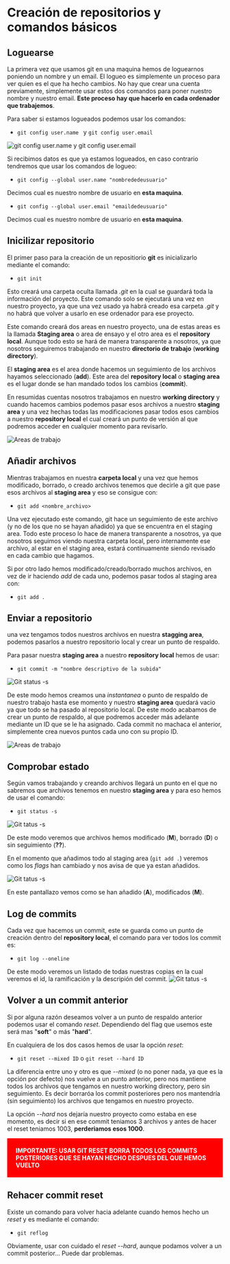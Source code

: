 
# Creación de repositorios y comandos básicos

## Loguearse
La primera vez que usamos git en una maquina hemos de loguearnos poniendo un nombre y un email. El logueo es simplemente un proceso para ver quien es el que ha hecho cambios. No hay que crear una cuenta previamente, simplemente usar estos dos comandos para poner nuestro nombre y nuestro email. **Este proceso hay que hacerlo en cada ordenador que trabajemos**.

Para saber si estamos logueados podemos usar los comandos:
* ```git config user.name ``` y  ```git config user.email ```

![git config user.name y git config user.email](assets/img/username.jpg)


Si recibimos datos es que ya estamos logueados, en caso contrario tendremos que usar los comandos de logueo:
* ``` git config --global user.name "nombrededeusuario" ```

Decimos cual es nuestro nombre de usuario en **esta maquina**.

* ``` git config --global user.email "emaildedeusuario" ```

Decimos cual es nuestro nombre de usuario en **esta maquina**.


## Inicilizar repositorio
El primer paso para la creación de un repositiorio **git** es inicializarlo mediante el comando:
* ``` git init ```

Esto creará una carpeta oculta llamada *.git* en la cual se guardará toda la información del proyecto. Este comando solo se ejecutará una vez en nuestro proyecto, ya que una vez usado ya habrá creado esa carpeta *.git* y no habrá que volver a usarlo en ese ordenador para ese proyecto.

Este comando creará dos areas en nuestro proyecto, una de estas areas es la llamada **Staging area** o area de ensayo y el otro area es el **repository local**. Aunque todo esto se hará de manera transparente a nosotros, ya que nosotros seguiremos trabajando en nuestro **directorio de trabajo** (**working directory**).


El **staging area** es el area donde hacemos un seguimiento de los archivos hayamos seleccionado (**add**). Este area del **repository local** o **staging area** es el lugar donde se han mandado todos los cambios (**commit**).

En resumidas cuentas nosotros trabajamos en nuestro **working directory** y cuando hacemos cambios podemos pasar esos archivos a nuestro **staging area** y una vez hechas todas las modificaciones pasar todos esos cambios a nuestro **repository local** el cual creará un punto de versión al que podremos acceder en cualquier momento para revisarlo.

![Areas de trabajo](assets/img/areas-trabajo-init.png)

## Añadir archivos
Mientras trabajamos en nuestra **carpeta local** y una vez que hemos modificado, borrado, o creado archivos tenemos que decirle a git que pase esos archivos al **staging area** y eso se consigue con:
* ``` git add <nombre_archivo> ```

Una vez ejecutado este comando, git hace un seguimiento de este archivo (y no de los que no se hayan añadido) ya que se encuentra en el staging area. Todo este proceso lo hace de manera transparente a nosotros, ya que nosotros seguimos viendo nuestra carpeta local, pero internamente ese archivo, al estar en el staging area, estará continuamente siendo revisado en cada cambio que hagamos.

Si por otro lado hemos modificado/creado/borrado muchos archivos, en vez de ir haciendo *add* de cada uno, podemos pasar todos al staging area con:
* ``` git add . ```

## Enviar a repositorio
una vez tengamos todos nuestros archivos en nuestra **stagging area**, podemos pasarlos a nuestro repositorio local y crear un punto de respaldo.

Para pasar nuestra **staging area** a nuestro **repository local** hemos de usar:
* ``` git commit -m "nombre descriptivo de la subida" ```

![Git status -s](assets/img/commit.jpg)

De este modo hemos creamos una *instantanea* o punto de respaldo de nuestro trabajo hasta ese momento y nuestro **staging area** quedará vacio ya que todo se ha pasado al repositorio local. De este modo acabamos de crear un punto de respaldo, al que podremos acceder más adelante mediante un ID que se le ha asignado. Cada commit no machaca el anterior, simplemente crea nuevos puntos cada uno con su propio ID.

![Areas de trabajo](assets/img/areas-trabajo-init.png)

## Comprobar estado
Según vamos trabajando y creando archivos llegará un punto en el que no sabremos que archivos tenemos en nuestro **staging area** y para eso hemos de usar el comando:
* ``` git status -s ```

![Git tatus -s](assets/img/status.jpg)

De este modo veremos que archivos hemos modificado (**M**), borrado (**D**) o sin seguimiento (**??**).

En el momento que añadimos todo al staging area (``` git add . ```) veremos como los *flags* han cambiado y nos avisa de que ya estan añadidos.

![Git tatus -s](assets/img/status-add.jpg)

En este pantallazo vemos como se han añadido (**A**), modificados (**M**).

## Log de commits
Cada vez que hacemos un commit, este se guarda como un punto de creación dentro del **repository local**, el comando para ver todos los commit es:
* ``` git log --oneline ```

De este modo veremos un listado de todas nuestras copias en la cual veremos el id, la ramificación y la descripión del commit.
![Git tatus -s](assets/img/log.jpg)


## Volver a un commit anterior
Si por alguna razón deseamos volver a un punto de respaldo anterior podemos usar el comando *reset*. Dependiendo del flag que usemos este será mas "**soft**" o más "**hard**".

En cualquiera de los dos casos hemos de usar la opción *reset*:

* ``` git reset --mixed ID ``` o ``` git reset --hard ID ```

La diferencia entre uno y otro es que *--mixed* (o no poner nada, ya que es la opción por defecto) nos vuelve a un punto anterior, pero nos mantiene todos los archivos que tengamos en nuestro working directory, pero sin seguimiento. Es decir borraróa los commit posteriores pero nos mantendría (sin seguimiento) los archivos que tengamos en nuestro proyecto.

La opción *--hard* nos dejaría nuestro proyecto como estaba en ese momento, es decir si en ese commit teniamos 3 archivos y antes de hacer el reset teniamos 1003, **perderiamos esos 1000**.

<p style="color:#fff;background-color:red;font-weight:bold; padding:20px;">IMPORTANTE: USAR GIT RESET BORRA TODOS LOS COMMITS POSTERIORES QUE SE HAYAN HECHO DESPUES DEL QUE HEMOS VUELTO</p>

## Rehacer commit reset
Existe un comando para volver hacia adelante cuando hemos hecho un *reset* y es mediante el comando:
* ```git reflog ```

Obviamente, usar con cuidado el *reset --hard*, aunque podamos volver a un commit posterior... Puede dar problemas.

